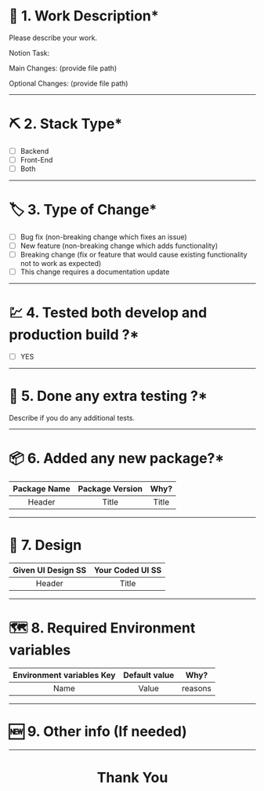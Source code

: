 # 📜 1. Work Description\*

Please describe your work.

Notion Task:

Main Changes: (provide file path)

Optional Changes: (provide file path)

---

# ⛏️ 2. Stack Type\*

- [ ] Backend
- [ ] Front-End
- [ ] Both

---

# 🏷️ 3. Type of Change\*

- [ ] Bug fix (non-breaking change which fixes an issue)
- [ ] New feature (non-breaking change which adds functionality)
- [ ] Breaking change (fix or feature that would cause existing functionality not to work as expected)
- [ ] This change requires a documentation update

---

# 💹 4. Tested both develop and production build ?\*

- [ ] YES
<!-- - [ ] NO -->

---

# 🧪 5. Done any extra testing ?\*

Describe if you do any additional tests.

---

# 📦 6. Added any new package?\*

| Package Name | Package Version | Why?  |
| :----------: | :-------------: | :---: |
|    Header    |      Title      | Title |

---

# 🚩 7. Design

| Given UI Design SS | Your Coded UI SS |
| :----------------: | :--------------: |
|       Header       |      Title       |

---

# 🗺️ 8. Required Environment variables

| Environment variables Key | Default value |  Why?   |
| :-----------------------: | :-----------: | :-----: |
|           Name            |     Value     | reasons |

---

# 🆕 9. Other info (If needed)

---

<h1 align="center">
  Thank You
</h1>
